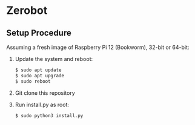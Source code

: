 # Zerobot

## Setup Procedure

Assuming a fresh image of Raspberry Pi 12 (Bookworm), 32-bit or 64-bit:

1. Update the system and reboot:

    ```sh
    $ sudo apt update
    $ sudo apt upgrade
    $ sudo reboot
    ```

2. Git clone this repository
3. Run install.py as root:

    ```sh
    $ sudo python3 install.py
    ```
